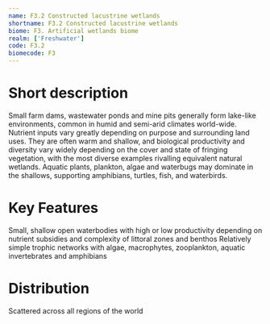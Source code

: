 ```yaml
---
name: F3.2 Constructed lacustrine wetlands
shortname: F3.2 Constructed lacustrine wetlands
biome: F3. Artificial wetlands biome
realm: ['Freshwater']
code: F3.2
biomecode: F3
---
```

# Short description

Small farm dams, wastewater ponds and mine pits generally form lake-like environments, common in humid and semi-arid climates world-wide. Nutrient inputs vary greatly depending on purpose and surrounding land uses.  They are often warm and shallow, and biological productivity and diversity vary widely depending on the cover and state of fringing vegetation, with the most diverse examples rivalling equivalent natural wetlands.  Aquatic plants, plankton, algae and waterbugs may dominate in the shallows, supporting amphibians, turtles, fish, and waterbirds.

# Key Features

Small, shallow open waterbodies with high or low productivity depending on nutrient subsidies and complexity of littoral zones and benthos Relatively simple trophic networks with algae, macrophytes, zooplankton, aquatic invertebrates and amphibians

# Distribution

Scattered across all regions of the world
